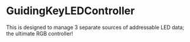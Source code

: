 # GuidingKeyLEDController
This is designed to manage 3 separate sources of addressable LED data; the ultimate RGB controller!
